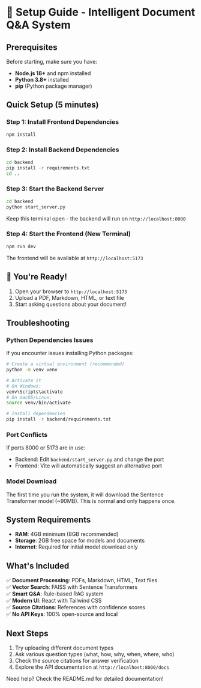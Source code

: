 # 🚀 Setup Guide - Intelligent Document Q&A System

## Prerequisites

Before starting, make sure you have:
- **Node.js 18+** and npm installed
- **Python 3.8+** installed
- **pip** (Python package manager)

## Quick Setup (5 minutes)

### Step 1: Install Frontend Dependencies
```bash
npm install
```

### Step 2: Install Backend Dependencies
```bash
cd backend
pip install -r requirements.txt
cd ..
```

### Step 3: Start the Backend Server
```bash
cd backend
python start_server.py
```
Keep this terminal open - the backend will run on `http://localhost:8000`

### Step 4: Start the Frontend (New Terminal)
```bash
npm run dev
```
The frontend will be available at `http://localhost:5173`

## 🎉 You're Ready!

1. Open your browser to `http://localhost:5173`
2. Upload a PDF, Markdown, HTML, or text file
3. Start asking questions about your document!

## Troubleshooting

### Python Dependencies Issues
If you encounter issues installing Python packages:

```bash
# Create a virtual environment (recommended)
python -m venv venv

# Activate it
# On Windows:
venv\Scripts\activate
# On macOS/Linux:
source venv/bin/activate

# Install dependencies
pip install -r backend/requirements.txt
```

### Port Conflicts
If ports 8000 or 5173 are in use:
- Backend: Edit `backend/start_server.py` and change the port
- Frontend: Vite will automatically suggest an alternative port

### Model Download
The first time you run the system, it will download the Sentence Transformer model (~90MB). This is normal and only happens once.

## System Requirements

- **RAM**: 4GB minimum (8GB recommended)
- **Storage**: 2GB free space for models and documents
- **Internet**: Required for initial model download only

## What's Included

✅ **Document Processing**: PDFs, Markdown, HTML, Text files  
✅ **Vector Search**: FAISS with Sentence Transformers  
✅ **Smart Q&A**: Rule-based RAG system  
✅ **Modern UI**: React with Tailwind CSS  
✅ **Source Citations**: References with confidence scores  
✅ **No API Keys**: 100% open-source and local  

## Next Steps

1. Try uploading different document types
2. Ask various question types (what, how, why, when, where, who)
3. Check the source citations for answer verification
4. Explore the API documentation at `http://localhost:8000/docs`

Need help? Check the README.md for detailed documentation!